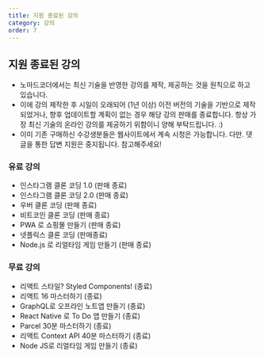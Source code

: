 ```yaml
---
title: 지원 종료된 강의
category: 강의
order: 7
---
```


## 지원 종료된 강의

- 노마드코더에서는 최신 기술을 반영한 강의를 제작, 제공하는 것을 원칙으로 하고 있습니다.
- 이에 강의 제작한 후 시일이 오래되어 (1년 이상) 이전 버전의 기술을 기반으로 제작되었거나, 향후 업데이트할 계획이 없는 경우 해당 강의 판매를 종료합니다. 항상 가장 최신 기술의 온라인 강의를 제공하기 위함이니 양해 부탁드립니다. :)
- 이미 기존 구매하신 수강생분들은 웹사이트에서 계속 시청은 가능합니다. 다만. 댓글을 통한 답변 지원은 중지됩니다. 참고해주세요!

### 유료 강의

- 인스타그램 클론 코딩 1.0 (판매 종료)
- 인스타그램 클론 코딩 2.0 (판매 종료)
- 우버 클론 코딩 (판매 종료)
- 비트코인 클론 코딩 (판매 종료)
- PWA 로 쇼핑몰 만들기 (판매 종료)
- 넷플릭스 클론 코딩 (판매종료)
- Node.js 로 리얼타임 게임 만들기 (판매 종료)

### 무료 강의

- 리액트 스타일? Styled Components! (종료)
- 리액트 16 마스터하기 (종료)
- GraphQL로 오프라인 노트앱 만들기 (종료)
- React Native 로 To Do 앱 만들기 (종료)
- Parcel 30분 마스터하기 (종료)
- 리액트 Context API 40분 마스터하기 (종료)
- Node JS로 리얼타임 게임 만들기 (종료)
